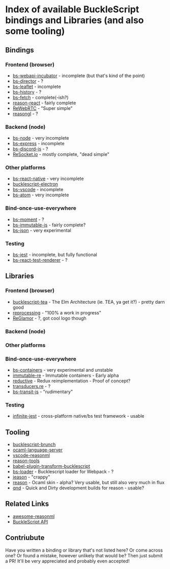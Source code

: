 # Index of available BuckleScript bindings and Libraries (and also some tooling)


## Bindings

### Frontend (browser)
- [bs-webapi-incubator](https://github.com/BuckleTypes/bs-webapi-incubator) - incomplete (but that's kind of the point)
- [bs-director](https://github.com/BuckleTypes/bs-director) - ?
- [bs-leaflet](https://github.com/BuckleTypes/bs-leaflet) - incomplete
- [bs-history](https://github.com/BuckleTypes/bs-history) - ?
- [bs-fetch](https://github.com/BuckleTypes/bs-fetch) - complete(-ish?)
- [reason-react](https://github.com/reasonml/reason-react) - fairly complete
- [ReWebRTC](https://github.com/bsansouci/ReWebRTC) - "Super simple"
- [reasongl](https://github.com/bsansouci/reasongl) - ?

### Backend (node)
- [bs-node](https://github.com/BuckleTypes/bs-node) - very incomplete
- [bs-express](https://github.com/BuckleTypes/bs-express) - incomplete
- [bs-discord-js](https://github.com/BuckleTypes/bs-discord.js) - ?
- [ReSocket.io](https://github.com/bsansouci/ReSocket.io) - mostly complete, "dead simple"

### Other platforms
- [bs-react-native](https://github.com/BuckleTypes/bs-react-native) - very incomplete
- [bucklescript-electron](https://github.com/freebroccolo/bucklescript-electron)
- [bs-vscode](https://github.com/glennsl/bs-vscode) - incomplete
- [bs-atom](https://github.com/glennsl/bs-atom) - very incomplete

### Bind-once-use-everywhere
- [bs-moment](https://github.com/BuckleTypes/bs-moment) - ?
- [bs-immutable-js](https://github.com/BuckleTypes/bs-immutablejs) - fairly complete?
- [bs-json](https://github.com/BuckleTypes/bs-json) - very experimental

### Testing
- [bs-jest](https://github.com/BuckleTypes/bs-jest) - incomplete, but fully functional
- [bs-react-test-renderer](https://github.com/BuckleTypes/bs-react-test-renderer) - ?


## Libraries

### Frontend (browser)
- [bucklescript-tea](https://github.com/OvermindDL1/bucklescript-tea) - The Elm Architecture (ie. TEA, ya get it?) - pretty darn good
- [reprocessing](https://github.com/Schmavery/reprocessing) - "100% a work in progress"
- [ReGlamor](https://github.com/kennetpostigo/ReGlamor) - ?, got cool logo though

### Backend (node)

### Other platforms

### Bind-once-use-everywhere
- [bs-containers](https://github.com/BuckleTypes/bs-containers) - very experimental and unstable
- [immutable-re](https://github.com/facebookincubator/immutable-re) - Immutable containers - Early alpha
- [reductive](https://github.com/reasonml/reductive) - Redux reimplementation - Proof of concept?
- [transducers.re](https://github.com/IwanKaramazow/transducers.re) - ?
- [bs-transit-js](https://github.com/BuckleTypes/bs-transit-js) - "rudimentary"

### Testing
- [infinite-jest](https://github.com/glennsl/infinite-jest) - cross-platform native/bs test framework - usable

## Tooling
- [bucklescript-brunch](https://github.com/OvermindDL1/bucklescript-brunch)
- [ocaml-language-server](https://github.com/freebroccolo/ocaml-language-server)
- [vscode-reasonml](https://github.com/freebroccolo/vscode-reasonml)
- [reason-tools](https://github.com/freebroccolo/reason-tools)
- [babel-plugin-transform-bucklescript](https://github.com/freebroccolo/babel-plugin-transform-bucklescript)
- [bs-loader](https://github.com/rrdelaney/bs-loader) - Bucklescript loader for Webpack - ?
- [jeason](https://github.com/chenglou/jeason) - "crappy"
- [reason](https://github.com/facebook/reason) - Ocaml skin - alpha? Very usable, but still also very much in flux
- [qnd](https://github.com/kennetpostigo/qnd) - Quick and Dirty development builds for reason - usable?

## Related Links
- [awesome-reasonml](https://github.com/vramana/awesome-reasonml)
- [BuckleScript API](https://bloomberg.github.io/bucklescript/api/index.html)


## Contriubute
Have you written a binding or library that's not listed here? Or come across one? Or found a mistake, however unlikely that would be? Then just submit a PR! It'll be very appreciated and probably even accepted!
